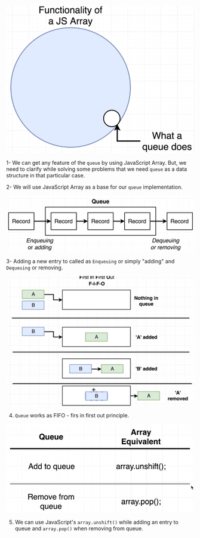 ![queue-1](../../img/queue-1.png)

1- We can get any feature of the `queue` by using JavaScript Array. But, we need to clarify while solving some problems that we need `queue` as a data structure in that particular case.

2- We will use JavaScript Array as a base for our `queue` implementation.

![queue-1](../../img/queue-2.png)

3- Adding a new entry to called as `Enqueuing` or simply "adding" and `Dequeuing` or removing.

![queue-1](../../img/queue-3.png)

4. `Queue` works as FIFO - firs in first out principle.

![queue-1](../../img/queue-4.png)

5. We can use JavaScript's `array.unshift()` while adding an entry to queue and `array.pop()` when removing from queue.
